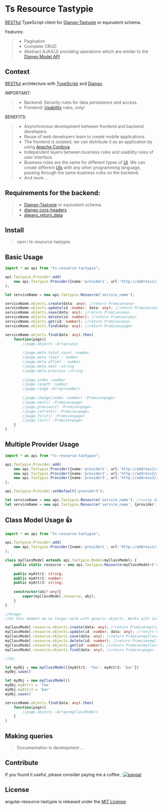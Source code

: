 # Ts Resource Tastypie
[RESTful](http://www.ibm.com/developerworks/library/ws-restful/) TypeScript client for [Django-Tastypie](https://django-tastypie.readthedocs.org/en/latest/) or equivalent schema.

Features:
> - Pagination
> - Complete CRUD
> - Abstract AJAX(J) providing operations which are similar to the [Django Model API](https://docs.djangoproject.com/en/dev/topics/db/queries/)

## Context
[RESTful](http://www.ibm.com/developerworks/library/ws-restful/) architecture with [TypeScript](https://www.typescriptlang.org/) and [Django](https://www.djangoproject.com/).

IMPORTANT:
> - Backend: Security rules for data persistence and access.
> - Frontend: [Usability](https://en.wikipedia.org/wiki/Usability) rules, only!

BENEFITS:
> - Asynchronous development between frontend and backend developers.
> - Reuse of web developers team to create mobile applications.
> - The frontend is isolated, we can distribute it as an application by using [Apache Cordova](https://cordova.apache.org/).
> - Independent layers between business rules and usability rules of user interface. 
> - Business rules are the same for different types of [UI](https://en.wikipedia.org/wiki/User_interface). We can create different [UIs](https://en.wikipedia.org/wiki/User_interface) with any other programming language, passing through the same business rules on the backend.
> - And more ...

## Requirements for the backend:
> - [Django-Tastypie](https://django-tastypie.readthedocs.org/en/latest/) or equivalent schema.
> - [django-cors-headers](https://github.com/ottoyiu/django-cors-headers)
> - [always_return_data](http://django-tastypie.readthedocs.org/en/latest/resources.html#always-return-data)

## Install
> npm i ts-resource-tastypie

## Basic Usage
```typescript
import * as api from "ts-resource-tastypie";

api.Tastypie.Provider.add(
    new api.Tastypie.Provider({name:'provider1', url:'http://address1/api/v1/', username:'admin', apikey:'123'})
);

let serviceName = new api.Tastypie.Resource('service_name');

serviceName.objects.create(data: any); //return Promise<any> 
serviceName.objects.update(id :number, data: any); //return Promise<any>
serviceName.objects.save(data: any); //return Promise<any>
serviceName.objects.delete(id: number); //return Promise<any>
serviceName.objects.get(id: number); //return Promise<any>
serviceName.objects.find(data: any); //return Promise<page>

serviceName.objects.find(data: any).then(
    function(page){
        //page.objects :Array<any>
        
        //page.meta.total_count :number
        //page.meta.limit : number
        //page.meta.offset : number
        //page.meta.next :string
        //page.meta.previous :string
                
        //page.index :number
        //page.length :number
        //page.range :Array<number>
        
        //page.change(index :number) :Promise<page>
        //page.next() :Promise<page>
        //page.previous() :Promise<page>
        //page.refresh() :Promise<page>
        //page.first() :Promise<page>
        //page.last() :Promise<page>
    }
)

```

## Multiple Provider Usage
```typescript
import * as api from "ts-resource-tastypie";

api.Tastypie.Provider.add(
    new api.Tastypie.Provider({name:'provider1', url:'http://address1/api/v1/', username:'admin', apikey:'123'}),
    new api.Tastypie.Provider({name:'provider2', url:'http://address2/api/v1/'),
    new api.Tastypie.Provider({name:'provider3', url:'http://address3/api/v1/')
);

api.Tastypie.Provider.setDefault('provider3');

let serviceName = new api.Tastypie.Resource('service_name'); //using default provider "privider3" 
let serviceName = new api.Tastypie.Resource('service_name', {provider: 'provider1'}); //using selected provider "provider1" 

```

## Class Model Usage :+1:
```typescript
import * as api from "ts-resource-tastypie";

api.Tastypie.Provider.add(
    new api.Tastypie.Provider({name:'provider1', url:'http://address1/api/v1/', username:'admin', apikey:'123'})
);

class myClassModel extends api.Tastypie.Model<myClassModel> {
    public static resource = new api.Tastypie.Resource<myClassModel>('serviceName', {model: myClassModel});
    
    public myAttr1: string;
    public myAttr2: number;
    public myAttr3: string;
    
    constructor(obj?:any){
        super(myClassModel.resource, obj);
    }
}

//Usage:
//At this moment we no longer work with generic objects. Works with instances of your class that has been defined.

myClassModel.resource.objects.create(data: any); //return Promise<myClassModel> 
myClassModel.resource.objects.update(id :number, data: any); //return Promise<myClassModel>
myClassModel.resource.objects.save(data: any); //return Promise<myClassModel>
myClassModel.resource.objects.delete(id: number); //return Promise<myClassModel>
myClassModel.resource.objects.get(id: number); //return Promise<myClassModel>
myClassModel.resource.objects.find(data: any); //return Promise<page>

//Ex:

let myObj = new myClassModel({myAttr1: 'foo', myAttr2: 'bar'})
myObj.save()

let myObj = new myClassModel()
myObj.myAttr1 = 'foo'
myObj.myAttr2 = 'bar'
myObj.save()

serviceName.objects.find(data: any).then(
    function(page){
        //page.objects :Array<myClassModel>
    }
)

```
## Making queries
> Documentation in development ...

## Contribute
If you found it useful, please consider paying me a coffee ;
[![paypal](https://www.paypalobjects.com/en_US/i/btn/btn_donateCC_LG.gif)](https://www.paypal.com/cgi-bin/webscr?cmd=_s-xclick&hosted_button_id=RGQ8NSYPA59FL)

## License
angular-resource-tastypie is released under the [MIT License](https://github.com/mw-ferretti/angular-resource-tastypie/blob/master/LICENSE).
